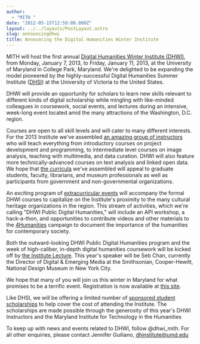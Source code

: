 ```yaml
---
author:
  - "MITH "
date: "2012-05-15T12:59:00.000Z"
layout: ../../layouts/PostLayout.astro
slug: announcingdhwi
title: Announcing the Digital Humanities Winter Institute
---
```


MITH will host the first annual [Digital Humanities Winter Institute (DHWI)](http://mith.umd.edu/dhwi), from Monday, January 7, 2013, to Friday, January 11, 2013, at the University of Maryland in College Park, Maryland. We're delighted to be expanding the model pioneered by the highly-successful Digital Humanities Summer Institute ([DHSI](http://www.dhsi.org)) at the University of Victoria to the United States.

DHWI will provide an opportunity for scholars to learn new skills relevant to different kinds of digital scholarship while mingling with like-minded colleagues in coursework, social events, and lectures during an intensive, week-long event located amid the many attractions of the Washington, D.C. region.

Courses are open to all skill levels and will cater to many different interests. For the 2013 Institute we've assembled [an amazing group of instructors](http://mith.umd.edu/dhwi/?q=node/25) who will teach everything from introductory courses on project development and programming, to intermediate level courses on image analysis, teaching with multimedia, and data curation. DHWI will also feature more technically-advanced courses on text analysis and linked open data. We hope that [the curricula](http://mith.umd.edu/dhwi/?q=courses) we've assembled will appeal to graduate students, faculty, librarians, and museum professionals as well as participants from government and non-governmental organizations.

An exciting program of [extracurricular events](http://mith.umd.edu/dhwi/?q=dhwi_public_dh) will accompany the formal DHWI courses to capitalize on the Institute's proximity to the many cultural heritage organizations in the region. This stream of activities, which we're calling "DHWI Public Digital Humanities," will include an API workshop, a hack-a-thon, and opportunities to contribute videos and other materials to the [4Humanities](http://humanistica.ualberta.ca/) campaign to document the importance of the humanities for contemporary society.

Both the outward-looking DHWI Public Digital Humanities program and the week of high-caliber, in-depth digital humanities coursework will be kicked off by [the Institute Lecture](http://mith.umd.edu/dhwi/?q=keynote). This year's speaker will be Seb Chan, currently the Director of Digital & Emerging Media at the Smithsonian, Cooper-Hewitt, National Design Museum in New York City.

We hope that many of you will join us this winter in Maryland for what promises to be a terrific event. Registration is now available at [this site](http://mith.umd.edu/dhwi/?q=registration).

Like DHSI, we will be offering a limited number of [sponsored student scholarships](http://mith.umd.edu/dhwi/?q=scholarships) to help cover the cost of attending the Institute. The scholarships are made possible through the generosity of this year's DHWI Instructors and the Maryland Institute for Technology in the Humanities

To keep up with news and events related to DHWI, follow @dhwi_mith. For all other enquiries, please contact Jennifer Guiliano, [dhinstitute@umd.edu](mailto:dhinstitute@umd.edu)

